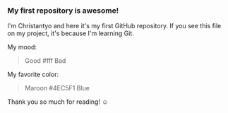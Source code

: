 ### My first repository is awesome!

I'm Christantyo and here it's my first GitHub repository.
If you see this file on my project, it's because I'm learning Git.

My mood:

> Good #fff
> Bad

My favorite color:

> Maroon #4EC5F1
> Blue

Thank you so much for reading! ☺
